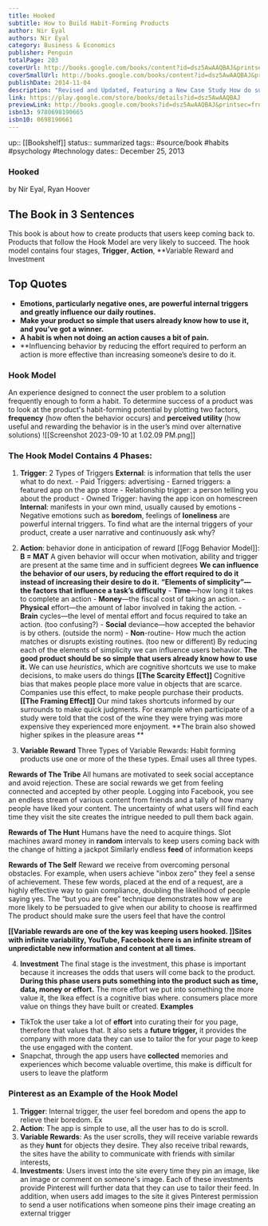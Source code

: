 ```yaml
---
title: Hooked
subtitle: How to Build Habit-Forming Products
author: Nir Eyal
authors: Nir Eyal
category: Business & Economics
publisher: Penguin
totalPage: 203
coverUrl: http://books.google.com/books/content?id=dsz5AwAAQBAJ&printsec=frontcover&img=1&zoom=1&edge=curl&source=gbs_api
coverSmallUrl: http://books.google.com/books/content?id=dsz5AwAAQBAJ&printsec=frontcover&img=1&zoom=5&edge=curl&source=gbs_api
publishDate: 2014-11-04
description: "Revised and Updated, Featuring a New Case Study How do successful companies create products people can’t put down? Why do some products capture widespread attention while others flop? What makes us engage with certain products out of sheer habit? Is there a pattern underlying how technologies hook us? Nir Eyal answers these questions (and many more) by explaining the Hook Model—a four-step process embedded into the products of many successful companies to subtly encourage customer behavior. Through consecutive “hook cycles,” these products reach their ultimate goal of bringing users back again and again without depending on costly advertising or aggressive messaging. Hooked is based on Eyal’s years of research, consulting, and practical experience. He wrote the book he wished had been available to him as a start-up founder—not abstract theory, but a how-to guide for building better products. Hooked is written for product managers, designers, marketers, start-up founders, and anyone who seeks to understand how products influence our behavior. Eyal provides readers with: • Practical insights to create user habits that stick. • Actionable steps for building products people love. • Fascinating examples from the iPhone to Twitter, Pinterest to the Bible App, and many other habit-forming products."
link: https://play.google.com/store/books/details?id=dsz5AwAAQBAJ
previewLink: http://books.google.com/books?id=dsz5AwAAQBAJ&printsec=frontcover&dq=Hooked&hl=&as_pt=BOOKS&cd=1&source=gbs_api
isbn13: 9780698190665
isbn10: 0698190661
---
```

up::  [[Bookshelf]]
status:: summarized
tags:: #source/book #habits #psychology #technology
dates:: December 25, 2013
### Hooked
by Nir Eyal, Ryan Hoover

## The Book in 3 Sentences
This book is about how to create products that users keep coming back to. Products that follow the Hook Model are very likely to succeed. The hook model contains four stages, **Trigger**, **Action**, **Variable Reward and Investment

## Top Quotes
- **Emotions, particularly negative ones, are powerful internal triggers and greatly influence our daily routines.**
- **Make your product so simple that users already know how to use it, and you’ve got a winner.**
- **A habit is when not doing an action causes a bit of pain.**
- **Influencing behavior by reducing the effort required to perform an action is more effective than increasing someone’s desire to do it.

### Hook Model
An experience designed to connect the user problem to a solution frequently enough to form a habit. To determine success of a product was to look at the product's habit-forming potential by plotting two factors, **frequency**  (how often the behavior occurs) and **perceived utility**  (how useful and rewarding the behavior is in the user’s mind over alternative solutions)
![[Screenshot 2023-09-10 at 1.02.09 PM.png]]
### The Hook Model Contains 4 Phases:
1. **Trigger**: 2 Types of Triggers
	**External**: is information that tells the user what to do next.
		- Paid Triggers: advertising
		- Earned triggers: a featured app on the app store
		- Relationship trigger: a person telling you about the product
		- Owned Trigger: having the app icon on homescreen
	**Internal**: manifests in your own mind, usually caused by emotions
		- Negative emotions such as **boredom**, feelings of **loneliness** are powerful internal triggers.
	To find what are the internal triggers of your product, create a user narrative and continuously ask why?
2. **Action**: behavior done in anticipation of reward
	[[Fogg Behavior Model]]: **B = MAT**
		A given behavior will occur when motivation, ability and trigger are present at the same time and in sufficient degrees
**We can influence the behavior of our users, by reducing the effort required to do it instead of increasing their desire to do it.**
**“Elements of simplicity”—the factors that influence a task’s difficulty**
		- **Time**—how long it takes to complete an action
		- **Money**—the fiscal cost of taking an action.
		- **Physical** effort—the amount of labor involved in taking the action.
		- **Brain** cycles—the level of mental effort and focus required to take an action. (too confusing?)
		- **Social** deviance—how accepted the behavior is by others. (outside the norm)
		- **Non**-routine- How much the action matches or disrupts existing routines. (too new or different)
By reducing each of the elements of simplicity we can influence users behavior.
**The good product should be so simple that users already know how to use it.**
We can use *heuristics*, which are cognitive shortcuts we use to make decisions, to make users do things
**[[The Scarcity Effect]]**
Cognitive bias that makes people place more value in objects that are scarce.
Companies use this effect, to make people purchase their products.
**[[The Framing Effect]]**
Our mind takes shortcuts informed by our surrounds to make quick judgments. For example when participate of a study were told that the cost of the wine they were trying was more expensive they experienced more enjoyment. **The brain also showed higher spikes in the pleasure areas **

3. **Variable Reward**
Three Types of Variable Rewards: Habit forming products use one or more of the these types. Email uses all three types.

**Rewards of The Tribe**
All humans are motivated to seek social acceptance and avoid rejection. These are social rewards we get from feeling connected and accepted by other people.
Logging into Facebook, you see an endless stream of various content from friends and a tally of how many people have liked your content.
The uncertainty of what users will find each time they visit the site creates the intrigue needed to pull them back again.

**Rewards of The Hunt**
Humans have the need to acquire things.
Slot machines award money in **random** intervals to keep users coming back with the change of hitting a jackpot
Similarly endless **feed** of information keeps

**Rewards of The Self**
Reward we receive from overcoming personal obstacles. For example, when users achieve "inbox zero" they feel a sense of achievement.
These few words, placed at the end of a request, are a highly effective way to gain compliance, doubling the likelihood of people saying yes.
The “but you are free” technique demonstrates how we are more likely to be persuaded to give when our ability to choose is reaffirmed
The product should make sure the users feel that have the control

**[[Variable rewards are one of the key was keeping users hooked. ]]Sites with infinite variability, YouTube, Facebook there is an infinite stream of unpredictable new information and content at all times.**

4. **Investment**
The final stage is the investment, this phase is important because it increases the odds that users will come back to the product.
**During this phase users puts something into the product such as time, data, money or effort.**
	The more effort we put into something the more value it, the Ikea effect is a cognitive bias where. consumers place more value on things they have built or created.
**Examples**
- TikTok the user take a lot of **effort** into curating their for you page, therefore that values that. It also sets a **future trigger,** it provides the company with more data they can use to tailor the for your page to keep the use engaged with the content.
- Snapchat, through the app users have **collected** memories and experiences which become valuable overtime, this make is difficult for users to leave the platform

### Pinterest as an Example of the Hook Model
1. **Trigger**: Internal trigger, the user feel boredom and opens the app to relieve their boredom. Ex
2. **Action**: The app is simple to use, all the user has to do is scroll.
3. **Variable Rewards**: As the user scrolls, they will receive variable rewards as they **hunt** for objects they desire.  They also receive tribal rewards, the sites have the ability to communicate with friends with similar interests,
4. **Investments**: Users invest into the site every time they pin an image, like an image or comment on someone's image. Each of these investments provide Pinterest will further data that they can use to tailor their feed. In addition, when users add images to the site it gives Pinterest permission to send a user notifications when someone pins their image creating an external trigger
